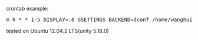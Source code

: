 crontab example:
<pre>
m h * * 1-5 DISPLAY=:0 GSETTINGS_BACKEND=dconf /home/wanghui/bin/daily-wallpaper
</pre>
 
tested on Ubuntu 12.04.2 LTS(unity 5.18.0)

